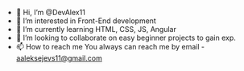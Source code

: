 - 👋 Hi, I’m @DevAlex11
- 👀 I’m interested in Front-End development
- 🌱 I’m currently learning HTML, CSS, JS, Angular
- 💞️ I’m looking to collaborate on easy beginner projects to gain exp.
- 📫 How to reach me You always can reach me by email - aaleksejevs11@gmail.com 

<!---
DevAlex11/DevAlex11 is a ✨ special ✨ repository because its `README.md` (this file) appears on your GitHub profile.
You can click the Preview link to take a look at your changes.
--->
